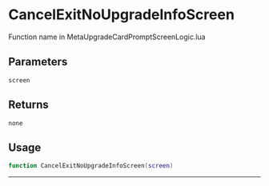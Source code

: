 # CancelExitNoUpgradeInfoScreen
Function name in MetaUpgradeCardPromptScreenLogic.lua
## Parameters
`screen`
## Returns
`none`
## Usage
```lua
function CancelExitNoUpgradeInfoScreen(screen)
```
---
